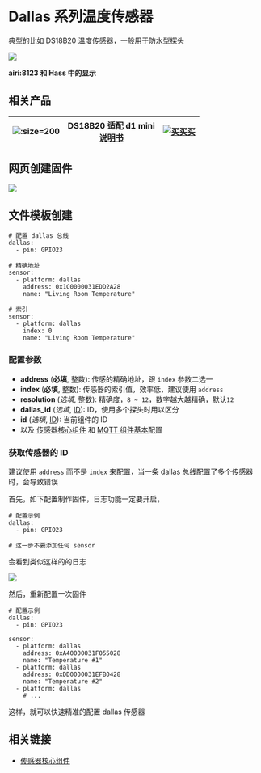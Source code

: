 # Dallas 系列温度传感器

典型的比如 DS18B20 温度传感器，一般用于防水型探头

![](https://ws1.sinaimg.cn/large/007fN5Xegy1fxfh9lvzfgj30mw03kaa0.jpg)

**airi:8123 和 Hass 中的显示**


## 相关产品

| ![](https://ws1.sinaimg.cn/large/007fN5Xegy1fxfjorduhnj30k60k6qdh.jpg ':size=200')| DS18B20 适配 d1 mini <br> [说明书](https://datasheets.maximintegrated.com/en/ds/DS18B20.pdf) |  [![买买买](http://cdn.airijia.com/b6eca8da724952cc0251.gif ':size=150')](https://item.taobao.com/item.htm?id=45528063969) |
|:-:|:-:|:-:|




## 网页创建固件


![](https://ws1.sinaimg.cn/large/007fN5Xegy1fxfhdqizhuj30pk0ftmxo.jpg)




## 文件模板创建



```
# 配置 dallas 总线
dallas:
  - pin: GPIO23

# 精确地址
sensor:
  - platform: dallas
    address: 0x1C0000031EDD2A28
    name: "Living Room Temperature"

# 索引
sensor:
  - platform: dallas
    index: 0
    name: "Living Room Temperature"
```

### 配置参数

- **address** (**必填**, 整数): 传感的精确地址，跟 `index` 参数二选一
- **index** (**必填**, 整数): 传感器的索引值，效率低，建议使用 `address`
- **resolution** (*选填*, 整数): 精确度，`8 ~ 12`，数字越大越精确，默认`12`
- **dallas_id** (*选填*, [ID](esphome/guides/configuration-types#id)): ID，使用多个探头时用以区分
- **id** (*选填*, [ID](esphome/guides/configuration-types#id)): 当前组件的 ID
- 以及 [传感器核心组件](esphome/components/sensor/#基本配置) 和 [MQTT 组件基本配置](esphome/components/mqtt#MQTT-组件基本配置项)



### 获取传感器的 ID

建议使用 `address` 而不是 `index` 来配置，当一条 dallas 总线配置了多个传感器时，会导致错误


首先，如下配置制作固件，日志功能一定要开启，

```
# 配置示例
dallas:
  - pin: GPIO23

# 这一步不要添加任何 sensor
```

会看到类似这样的的日志

![](https://ws1.sinaimg.cn/large/007fN5Xegy1fxfiudiv1wj30uk0fa797.jpg)


然后，重新配置一次固件 


```
# 配置示例
dallas:
  - pin: GPIO23

sensor:
  - platform: dallas
    address: 0xA40000031F055028
    name: "Temperature #1"
  - platform: dallas
    address: 0xDD0000031EFB0428
    name: "Temperature #2"
  - platform: dallas
    # ...
```

这样，就可以快速精准的配置 dallas 传感器


## 相关链接

-  [传感器核心组件](esphome/components/sensor/)